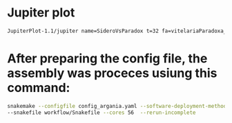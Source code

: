 # Jupiter plot
````bash
JupiterPlot-1.1/jupiter name=SideroVsParadox t=32 fa=vitelariaParadoxa_chr.fasta ref=hap2.chr.fa ng=100 labels=both
````


# After preparing the config file, the assembly was proceces usiung this command:
````bash
snakemake --configfile config_argania.yaml --software-deployment-method conda \
--snakefile workflow/Snakefile --cores 56  --rerun-incomplete
````
